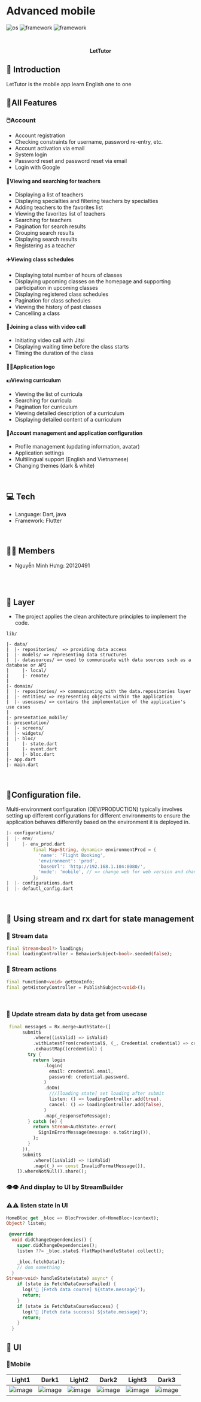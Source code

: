 # Advanced mobile
![os](https://img.shields.io/badge/-android-32DE84)
![framework](https://img.shields.io/badge/-dart-2196F3)
![framework](https://github.com/nguyenminhhung2011/State_manage_stream/assets/90996598/aa5ec898-994f-4ad0-b0dc-41c99281a9a3)

<br>

<p align="center">
</p>
<p align="center">
<b>LetTutor</b>
<br/>
</p>

## 📄 Introduction
LetTutor is the mobile app learn English one to one
<br>

## 📲All Features

### 🖱️Account
* Account registration
* Checking constraints for username, password re-entry, etc.
* Account activation via email
* System login
* Password reset and password reset via email
* Login with Google

#### 🐼Viewing and searching for teachers
* Displaying a list of teachers
* Displaying specialties and filtering teachers by specialties
* Adding teachers to the favorites list
* Viewing the favorites list of teachers
* Searching for teachers
* Pagination for search results
* Grouping search results
* Displaying search results
* Registering as a teacher
#### ✈️Viewing class schedules

* Displaying total number of hours of classes
* Displaying upcoming classes on the homepage and supporting participation in upcoming classes
* Displaying registered class schedules
* Pagination for class schedules
* Viewing the history of past classes
* Cancelling a class

#### 🛬Joining a class with video call

* Initiating video call with Jitsi
* Displaying waiting time before the class starts
* Timing the duration of the class

#### 💂‍♀️Application logo
 

#### 💵Viewing curriculum

* Viewing the list of curricula
* Searching for curricula
* Pagination for curriculum
* Viewing detailed description of a curriculum
* Displaying detailed content of a curriculum
#### 🐸Account management and application configuration

* Profile management (updating information, avatar)
* Application settings
* Multilingual support (English and Vietnamese)
* Changing themes (dark & white)

<br>

## 💻 Tech
* Language: Dart, java
* Framework: Flutter

<br>

## 👨‍💻 Members
* Nguyễn Minh Hưng: 20120491


<br>



<br>

## 🐼 Layer
* The project applies the clean architecture principles to implement the code.

```
lib/

|- data/
|  |- repositories/  => providing data access
|  |- models/ => representing data structures
|  |- datasources/ => used to communicate with data sources such as a database or API
|     |- local/ 
|     |- remote/ 
|
|- domain/
|  |- repositories/ => communicating with the data.repositories layer
|  |- entities/ => representing objects within the application
|  |- usecases/ => contains the implementation of the application's use cases
|
|- presentation_mobile/
|- presentation/
|  |- screens/ 
|  |- widgets/
|  |- bloc/
|     |- state.dart
|     |- event.dart
|     |- bloc.dart
|- app.dart
|- main.dart

```

<br>

## 🐸Configuration file.
Multi-environment configuration (DEV/PRODUCTION) typically involves setting up different configurations for different environments to ensure the application behaves differently based on the environment it is deployed in. 
``` dart
|- configurations/
|  |- env/
|     |- env_prod.dart
          final Map<String, dynamic> environmentProd = {
            'name': 'Flight Booking',
            'environment': 'prod',
            'baseUrl': 'http://192.168.1.104:8080/',
            'mode': 'mobile', // => change web for web version and change to mobile for mobile version 
          };
|  |- configurations.dart 
|  |- defautl_config.dart
```

<br>

## 🌆 Using stream and rx dart for state management 

### 🌟 Stream data 

```dart
final Stream<bool?> loading$;
final loadingController = BehaviorSubject<bool>.seeded(false);
```

### 🌟 Stream actions 
```dart
final Function0<void> getBooInfo;
final getHistoryController = PublishSubject<void>();
```
<br>

### 🌟 Update stream data by data get from usecase
```dart
 final message$ = Rx.merge<AuthState>([
      submit$
          .where((isValid) => isValid)
          .withLatestFrom(credential$, (_, Credential credential) => credential)
          .exhaustMap((credential) {
        try {
          return login
              .login(
                email: credential.email,
                password: credential.password,
              )
              .doOn(
                ///[loading state] set loading after submit
                listen: () => loadingController.add(true),
                cancel: () => loadingController.add(false),
              )
              .map(_responseToMessage);
        } catch (e) {
          return Stream<AuthState>.error(
            SignInErrorMessage(message: e.toString()),
          );
        }
      }),
      submit$
          .where((isValid) => !isValid)
          .map((_) => const InvalidFormatMessage()),
    ]).whereNotNull().share();
```
### 👁️👁️ And display to UI by StreamBuilder 
### ⚠️⚠️ listen state in UI
```dart
HomeBloc get _bloc => BlocProvider.of<HomeBloc>(context);
Object? listen;

 @override
  void didChangeDependencies() {
    super.didChangeDependencies();
    listen ??= _bloc.state$.flatMap(handleState).collect();

    _bloc.fetchData();
    // dom something
  }
Stream<void> handleState(state) async* {
    if (state is FetchDataCourseFailed) {
      log('🌟 [Fetch data course] ${state.message}');
      return;
    }
    if (state is FetchDataCourseSuccess) {
      log('🐛 [Fetch data success] ${state.message}');
      return;
    }
  }
```
## 📱 UI

### 🐳Mobile
|  Light1 | Dark1 | Light2 | Dark2 | Light3 | Dark3 | 
|:--:|:--:|:--:|:--:|:--:|:--:|
|![image](https://github.com/nguyenminhhung2011/Flight-Booking/assets/90996598/4b009430-cb31-4c67-ac9c-27827d4fa5fc)|![image](https://github.com/nguyenminhhung2011/Flight-Booking/assets/90996598/a90dfa21-d2e9-4f5b-9d70-3e16fdd6c629)|![image](https://github.com/nguyenminhhung2011/Flight-Booking/assets/90996598/bcc33bad-2a61-4307-9469-0d0434a96a43)|![image](https://github.com/nguyenminhhung2011/Flight-Booking/assets/90996598/9d9ca3a9-3918-4bc7-ab01-91dc1fcef49b)|![image](https://github.com/nguyenminhhung2011/Flight-Booking/assets/90996598/845167a9-0e54-4c02-90a8-68f23861a391)|![image](https://github.com/nguyenminhhung2011/Flight-Booking/assets/90996598/85c9e589-e6f0-4591-8f90-b4687e1dcc75)|
